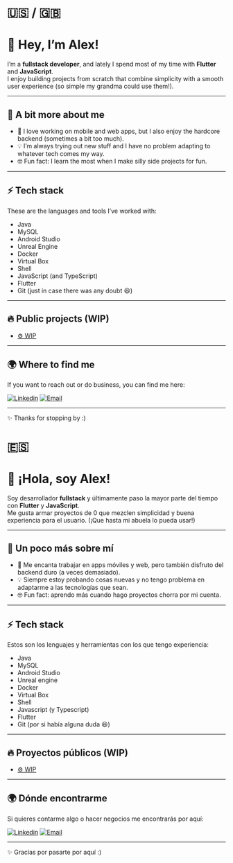 # 🇺🇸 / 🇬🇧
# 👋 Hey, I’m Alex!

I’m a **fullstack developer**, and lately I spend most of my time with **Flutter** and **JavaScript**.  
I enjoy building projects from scratch that combine simplicity with a smooth user experience (so simple my grandma could use them!).  

---

## 🚀 A bit more about me
- 📱 I love working on mobile and web apps, but I also enjoy the hardcore backend (sometimes a bit too much).  
- 💡 I’m always trying out new stuff and I have no problem adapting to whatever tech comes my way.  
- 🤓 Fun fact: I learn the most when I make silly side projects for fun.  

---

## ⚡ Tech stack
These are the languages and tools I’ve worked with:
- Java  
- MySQL  
- Android Studio  
- Unreal Engine  
- Docker  
- Virtual Box  
- Shell  
- JavaScript (and TypeScript)  
- Flutter  
- Git (just in case there was any doubt 😆)  

---

## 🔥 Public projects (WIP)
- [⚙️ WIP](https://github.com/alexgonmad)  

---

## 🌍 Where to find me
If you want to reach out or do business, you can find me here:  

[![Linkedin](https://img.shields.io/badge/LinkedIn-blue?logo=linkedin&logoColor=white)](linkedin.com/in/alexgonzalezmatias) 
[![Email](https://img.shields.io/badge/Email-D14836?logo=gmail&logoColor=white)](mailto:xelagm990@gmail.com)  

---

✨ Thanks for stopping by :)



# 🇪🇸
# 👋 ¡Hola, soy Alex!

Soy desarrollador **fullstack** y últimamente paso la mayor parte del tiempo con **Flutter** y **JavaScript**.  
Me gusta armar proyectos de 0 que mezclen simplicidad y buena experiencia para el usuario. (¡Que hasta mi abuela lo pueda usar!)  

---

## 🚀 Un poco más sobre mí
- 📱 Me encanta trabajar en apps móviles y web, pero también disfruto del backend duro (a veces demasiado).  
- 💡 Siempre estoy probando cosas nuevas y no tengo problema en adaptarme a las tecnologías que sean.  
- 🤓 Fun fact: aprendo más cuando hago proyectos chorra por mi cuenta.  

---

## ⚡ Tech stack
Estos son los lenguajes y herramientas con los que tengo experiencia:
- Java
- MySQL
- Android Studio
- Unreal engine
- Docker
- Virtual Box
- Shell
- Javascript (y Typescript)
- Flutter
- Git (por si había alguna duda 😆)

---

## 🔥 Proyectos públicos (WIP)
- [⚙️ WIP]([https://github.com/alexongmad](https://github.com/alexgonmad))  

---

## 🌍 Dónde encontrarme
Si quieres contarme algo o hacer negocios me encontrarás por aquí:  

[![Linkedin](https://img.shields.io/badge/LinkedIn-blue?logo=linkedin&logoColor=white)](linkedin.com/in/alexgonzalezmatias) 
[![Email](https://img.shields.io/badge/Email-D14836?logo=gmail&logoColor=white)](mailto:xelagm990@gmail.com)  

---

✨ Gracias por pasarte por aquí :)

<!---
alexgonmad/alexgonmad is a ✨ special ✨ repository because its `README.md` (this file) appears on your GitHub profile.
You can click the Preview link to take a look at your changes.
--->
